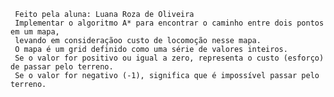      Feito pela aluna: Luana Roza de Oliveira
     Implementar o algoritmo A* para encontrar o caminho entre dois pontos em um mapa, 
     levando em consideraçãoo custo de locomoção nesse mapa. 
     O mapa é um grid definido como uma série de valores inteiros. 
     Se o valor for positivo ou igual a zero, representa o custo (esforço) de passar pelo terreno. 
     Se o valor for negativo (-1), significa que é impossível passar pelo terreno.
